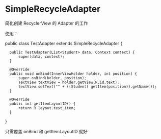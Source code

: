 # SimpleRecycleAdapter
简化创建 RecyclerView 的 Adapter 的工作



使用：

  public class TestAdapter extends SimpleRecycleAdapter<Student> {
  
      public TestAdapter(List<Student> data, Context context) {
          super(data, context);
      }
  
      @Override
      public void onBind(InnerViewHolder holder, int position) {
          super.onBind(holder, position);
          TextView textView = holder.getView(R.id.text);
          textView.setText("" + ((Student) getItem(position)).getName());
      }
  
      @Override
      public int getItemLayoutID() {
          return R.layout.test_item;
      }
  }
  
只需覆盖 onBind 和 getItemLayoutID 就好

